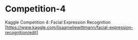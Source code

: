 # Competition-4
Kaggle Competition 4:  Facial Expression Recognition [https://www.kaggle.com/lisaameliewittmann/facial-expression-recognition/edit]
